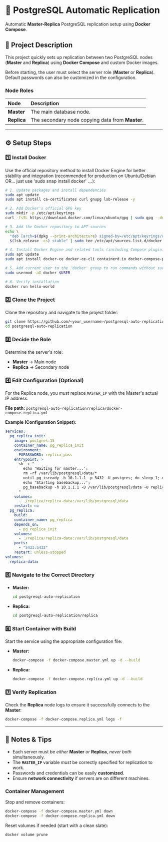 # 🐘 PostgreSQL Automatic Replication

Automatic **Master-Replica** PostgreSQL replication setup using **Docker Compose**.

## 📘 Project Description

This project quickly sets up replication between two PostgreSQL nodes (**Master** and **Replica**) using **Docker Compose** and custom Docker images.

Before starting, the user must select the server role (**Master** or **Replica**). Default passwords can also be customized in the configuration.

### Node Roles

| Node | Description |
| :--- | :--- |
| **Master** | The main database node. |
| **Replica** | The secondary node copying data from **Master**. |

---

## ⚙️ Setup Steps

### 1️⃣ Install Docker 

Use the official repository method to install Docker Engine for better stability and integration (recommended for production on Ubuntu/Debian OR... just use 'sudo snap install docker' ._.):

```bash
# 1. Update packages and install dependencies
sudo apt update
sudo apt install ca-certificates curl gnupg lsb-release -y

# 2. Add Docker's official GPG key
sudo mkdir -p /etc/apt/keyrings
curl -fsSL https://download.docker.com/linux/ubuntu/gpg | sudo gpg --dearmor -o /etc/apt/keyrings/docker.gpg

# 3. Add the Docker repository to APT sources
echo \
  "deb [arch=$(dpkg --print-architecture) signed-by=/etc/apt/keyrings/docker.gpg] https://download.docker.com/linux/ubuntu \
  $(lsb_release -cs) stable" | sudo tee /etc/apt/sources.list.d/docker.list > /dev/null

# 4. Install Docker Engine and related tools (including Compose plugin)
sudo apt update
sudo apt install docker-ce docker-ce-cli containerd.io docker-compose-plugin -y

# 5. Add current user to the 'docker' group to run commands without sudo (requires re-login)
sudo usermod -aG docker $USER

# 6. Verify installation
docker run hello-world
```

### 2️⃣ Clone the Project

Clone the repository and navigate to the project folder:

```bash
git clone https://github.com/<your_username>/postgresql-auto-replication.git
cd postgresql-auto-replication
```

### 3️⃣ Decide the Role

Determine the server's role:

* **Master** → Main node
* **Replica** → Secondary node

### 4️⃣ Edit Configuration (Optional)

For the Replica node, you *must* replace `MASTER_IP` with the Master's actual IP address.

**File path:** `postgresql-auto-replication/replica/docker-compose.replica.yml`

**Example (Configuration Snippet):**

```yaml
services:
  pg_replica_init:
    image: postgres:15
    container_name: pg_replica_init
    environment:
      PGPASSWORD: replica_pass
    entrypoint: >
      sh -c "
        echo 'Waiting for master...';
        rm -rf /var/lib/postgresql/data/*
        until pg_isready -h 10.1.1.1 -p 5432 -U postgres; do sleep 1; done; 
        echo 'Starting basebackup...';
        pg_basebackup -h 10.1.1.1 -D /var/lib/postgresql/data -U replica_user -Fp -Xs -P -R;
      "
    volumes:
      - ./replica/replica-data:/var/lib/postgresql/data
    restart: no
  pg_replica:
    build: .
    container_name: pg_replica
    depends_on:
      - pg_replica_init
    volumes:
      - ./replica/replica-data:/var/lib/postgresql/data
    ports:
      - "5433:5432"
    restart: unless-stopped
volumes:
  replica-data:
```

### 5️⃣ Navigate to the Correct Directory

* **Master:**

    ```bash
    cd postgresql-auto-replication 
    ```

* **Replica:**

    ```bash
    cd postgresql-auto-replication/replica 
    ```

### 6️⃣ Start Container with Build

Start the service using the appropriate configuration file:

* **Master:**

    ```bash
    docker-compose -f docker-compose.master.yml up -d --build 
    ```

* **Replica:**

    ```bash
    docker-compose -f docker-compose.replica.yml up -d --build 
    ```

### 7️⃣ Verify Replication

Check the **Replica** node logs to ensure it successfully connects to the **Master**:

```bash
docker-compose -f docker-compose.replica.yml logs -f 
```

---

## 🔧 Notes & Tips

* Each server must be *either* **Master** *or* **Replica**, *never both* simultaneously.
* The **`MASTER_IP`** variable *must* be correctly specified for replication to work.
* Passwords and credentials can be easily **customized**.
* Ensure **network connectivity** if servers are on different machines.

### Container Management

Stop and remove containers:

```bash
docker-compose -f docker-compose.master.yml down
docker-compose -f docker-compose.replica.yml down 
```

Reset volumes if needed (start with a clean slate):

```bash
docker volume prune
